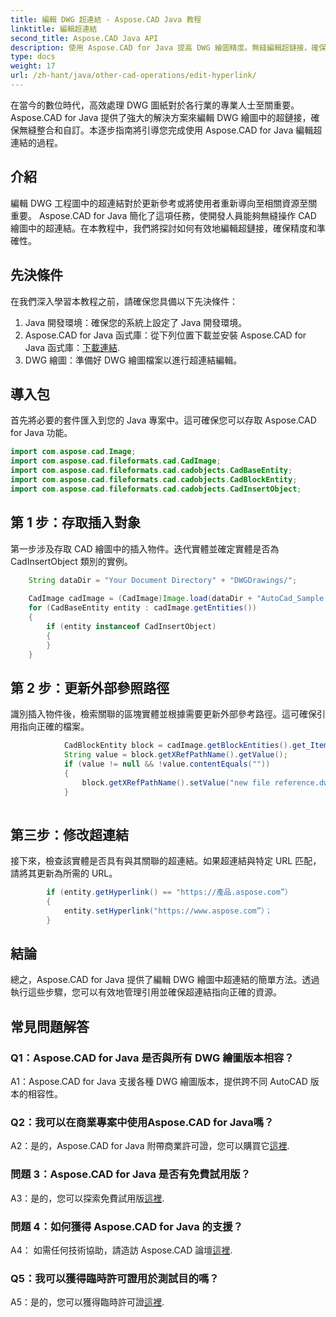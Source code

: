 ```yaml
---
title: 編輯 DWG 超連結 - Aspose.CAD Java 教程
linktitle: 編輯超連結
second_title: Aspose.CAD Java API
description: 使用 Aspose.CAD for Java 提高 DWG 繪圖精度。無縫編輯超鏈接，確保準確的引用。立即免費試用！
type: docs
weight: 17
url: /zh-hant/java/other-cad-operations/edit-hyperlink/
---
```

在當今的數位時代，高效處理 DWG 圖紙對於各行業的專業人士至關重要。 Aspose.CAD for Java 提供了強大的解決方案來編輯 DWG 繪圖中的超鏈接，確保無縫整合和自訂。本逐步指南將引導您完成使用 Aspose.CAD for Java 編輯超連結的過程。

## 介紹

編輯 DWG 工程圖中的超連結對於更新參考或將使用者重新導向至相關資源至關重要。 Aspose.CAD for Java 簡化了這項任務，使開發人員能夠無縫操作 CAD 繪圖中的超連結。在本教程中，我們將探討如何有效地編輯超鏈接，確保精度和準確性。

## 先決條件

在我們深入學習本教程之前，請確保您具備以下先決條件：
1. Java 開發環境：確保您的系統上設定了 Java 開發環境。
2.  Aspose.CAD for Java 函式庫：從下列位置下載並安裝 Aspose.CAD for Java 函式庫：[下載連結](https://releases.aspose.com/cad/java/).
3. DWG 繪圖：準備好 DWG 繪圖檔案以進行超連結編輯。

## 導入包

首先將必要的套件匯入到您的 Java 專案中。這可確保您可以存取 Aspose.CAD for Java 功能。

```java
import com.aspose.cad.Image;
import com.aspose.cad.fileformats.cad.CadImage;
import com.aspose.cad.fileformats.cad.cadobjects.CadBaseEntity;
import com.aspose.cad.fileformats.cad.cadobjects.CadBlockEntity;
import com.aspose.cad.fileformats.cad.cadobjects.CadInsertObject;

```

## 第 1 步：存取插入對象

第一步涉及存取 CAD 繪圖中的插入物件。迭代實體並確定實體是否為 CadInsertObject 類別的實例。

```java
    String dataDir = "Your Document Directory" + "DWGDrawings/";
    
    CadImage cadImage = (CadImage)Image.load(dataDir + "AutoCad_Sample.dwg");
    for (CadBaseEntity entity : cadImage.getEntities())
    {
        if (entity instanceof CadInsertObject)
        {
        }
	}
```

## 第 2 步：更新外部參照路徑

識別插入物件後，檢索關聯的區塊實體並根據需要更新外部參考路徑。這可確保引用指向正確的檔案。

```java
			CadBlockEntity block = cadImage.getBlockEntities().get_Item(((CadInsertObject)entity).getName());
            String value = block.getXRefPathName().getValue();
            if (value != null && !value.contentEquals(""))
            {
                block.getXRefPathName().setValue("new file reference.dwg");
            }
    
```

## 第三步：修改超連結

接下來，檢查該實體是否具有與其關聯的超連結。如果超連結與特定 URL 匹配，請將其更新為所需的 URL。

```java
        if (entity.getHyperlink() == "https://產品.aspose.com”）
        {
            entity.setHyperlink("https://www.aspose.com”）；
        }
```

## 結論

總之，Aspose.CAD for Java 提供了編輯 DWG 繪圖中超連結的簡單方法。透過執行這些步驟，您可以有效地管理引用並確保超連結指向正確的資源。

## 常見問題解答

### Q1：Aspose.CAD for Java 是否與所有 DWG 繪圖版本相容？

A1：Aspose.CAD for Java 支援各種 DWG 繪圖版本，提供跨不同 AutoCAD 版本的相容性。

### Q2：我可以在商業專案中使用Aspose.CAD for Java嗎？

 A2：是的，Aspose.CAD for Java 附帶商業許可證，您可以購買它[這裡](https://purchase.aspose.com/buy).

### 問題 3：Aspose.CAD for Java 是否有免費試用版？

A3：是的，您可以探索免費試用版[這裡](https://releases.aspose.com/).

### 問題 4：如何獲得 Aspose.CAD for Java 的支援？

A4： 如需任何技術協助，請造訪 Aspose.CAD 論壇[這裡](https://forum.aspose.com/c/cad/19).

### Q5：我可以獲得臨時許可證用於測試目的嗎？

 A5：是的，您可以獲得臨時許可證[這裡](https://purchase.aspose.com/temporary-license/).